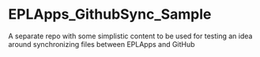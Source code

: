 # EPLApps_GithubSync_Sample
A separate repo with some simplistic content to be used for testing an idea around synchronizing files between EPLApps and GitHub
